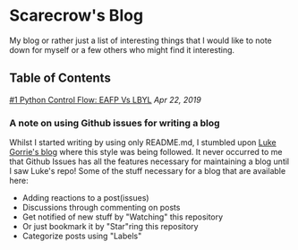 # Scarecrow's Blog
My blog or rather just a list of interesting things that I would like to note down for myself or a few others who might find it interesting.

## Table of Contents
[#1 Python Control Flow: EAFP Vs LBYL](https://github.com/scarecrow1123/blog/issues/1) *Apr 22, 2019*

### A note on using Github issues for writing a blog
Whilst I started writing by using only README.md, I stumbled upon [Luke Gorrie's blog](https://github.com/lukego/blog) where this style was being followed. It never occurred to me that Github Issues has all the features necessary for maintaining a blog until I saw Luke's repo! Some of the stuff necessary for a blog that are available here:

* Adding reactions to a post(issues)
* Discussions through commenting on posts
* Get notified of new stuff by "Watching" this repository
* Or just bookmark it by "Star"ring this repository
* Categorize posts using "Labels"
